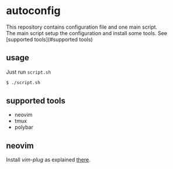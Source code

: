 # autoconfig
This repository contains configuration file and one main script.\
The main script setup the configuration and install some tools. See
[supported tools](#supported tools)

## usage
Just run `script.sh`
```sh
$ ./script.sh
```

## supported tools
* neovim
* tmux
* polybar

## neovim
Install *vim-plug* as explained [there](https://github.com/junegunn/vim-plug#unix-linux).
